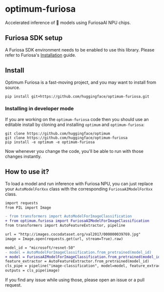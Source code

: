 # optimum-furiosa
Accelerated inference of 🤗 models using FuriosaAI NPU chips.

## Furiosa SDK setup
A Furiosa SDK environment needs to be enabled to use this library. Please refer to Furiosa's [Installation](https://furiosa-ai.github.io/docs/v0.5.0/en/installation/prerequisites.html#) guide.

## Install
Optimum Furiosa is a fast-moving project, and you may want to install from source.

`pip install git+https://github.com/huggingface/optimum-furiosa.git`

### Installing in developer mode

If you are working on the `optimum-furiosa` code then you should use an editable install
by cloning and installing `optimum` and `optimum-furiosa`:

```
git clone https://github.com/huggingface/optimum
git clone https://github.com/huggingface/optimum-furiosa
pip install -e optimum -e optimum-furiosa
```

Now whenever you change the code, you'll be able to run with those changes instantly.


## How to use it?
To load a model and run inference with Furiosa NPU, you can just replace your `AutoModelForXxx` class with the corresponding `FuriosaAIModelForXxx` class. 

```diff
import requests
from PIL import Image

- from transformers import AutoModelForImageClassification
+ from optimum.furiosa import FuriosaAIModelForImageClassification
from transformers import AutoFeatureExtractor, pipeline

url = "http://images.cocodataset.org/val2017/000000039769.jpg"
image = Image.open(requests.get(url, stream=True).raw)

model_id = "microsoft/resnet-50"
- model = AutoModelForImageClassification.from_pretrained(model_id)
+ model = FuriosaAIModelForImageClassification.from_pretrained(model_id, export=True, input_shape_dict={"pixel_values": [1, 3, 224, 224]}, output_shape_dict={"logits": [1, 1000]},)
feature_extractor = AutoFeatureExtractor.from_pretrained(model_id)
cls_pipe = pipeline("image-classification", model=model, feature_extractor=feature_extractor)
outputs = cls_pipe(image)
```

If you find any issue while using those, please open an issue or a pull request.